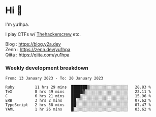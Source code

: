 # Hi 👋

I'm yu1hpa.

I play CTFs w/ [Thehackerscrew](https://www.thehackerscrew.team/) etc.

Blog : https://blog.y2a.dev  
Zenn : https://zenn.dev/yu1hpa  
Qiita : https://qiita.com/yu1hpa  

### Weekly development breakdown

<!--START_SECTION:waka-->

```text
From: 13 January 2023 - To: 20 January 2023

Ruby         11 hrs 29 mins  ███████▒░░░░░░░░░░░░░░░░░   28.83 %
TeX          8 hrs 49 mins   █████▓░░░░░░░░░░░░░░░░░░░   22.11 %
C            6 hrs 21 mins   ████░░░░░░░░░░░░░░░░░░░░░   15.96 %
ERB          3 hrs 2 mins    ██░░░░░░░░░░░░░░░░░░░░░░░   07.62 %
TypeScript   2 hrs 58 mins   ██░░░░░░░░░░░░░░░░░░░░░░░   07.47 %
YAML         1 hr 26 mins    █░░░░░░░░░░░░░░░░░░░░░░░░   03.62 %
```

<!--END_SECTION:waka-->

